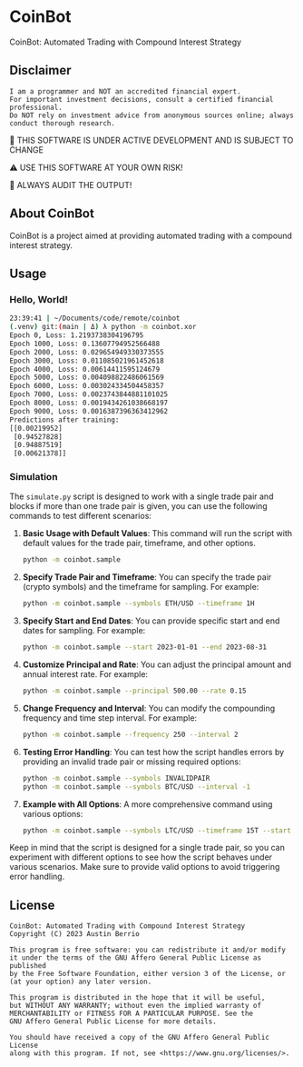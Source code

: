 # CoinBot

CoinBot: Automated Trading with Compound Interest Strategy

## Disclaimer

    I am a programmer and NOT an accredited financial expert.
    For important investment decisions, consult a certified financial professional.
    Do NOT rely on investment advice from anonymous sources online; always conduct thorough research.

📝 THIS SOFTWARE IS UNDER ACTIVE DEVELOPMENT AND IS SUBJECT TO CHANGE

⚠️ USE THIS SOFTWARE AT YOUR OWN RISK!

🚨 ALWAYS AUDIT THE OUTPUT!

## About CoinBot

CoinBot is a project aimed at providing automated trading with a compound
interest strategy.

## Usage

### Hello, World!

```sh
23:39:41 | ~/Documents/code/remote/coinbot
(.venv) git:(main | Δ) λ python -m coinbot.xor                         
Epoch 0, Loss: 1.2193738304196795
Epoch 1000, Loss: 0.13607794952566488
Epoch 2000, Loss: 0.029654949330373555
Epoch 3000, Loss: 0.011085021961452618
Epoch 4000, Loss: 0.00614411595124679
Epoch 5000, Loss: 0.004098822486061569
Epoch 6000, Loss: 0.003024334504458357
Epoch 7000, Loss: 0.0023743844881101025
Epoch 8000, Loss: 0.0019434261038668197
Epoch 9000, Loss: 0.0016387396363412962
Predictions after training:
[[0.00219952]
 [0.94527828]
 [0.94887519]
 [0.00621378]]
```

### Simulation

The `simulate.py` script is designed to work with a single trade pair and blocks
if more than one trade pair is given, you can use the following commands to test
different scenarios:

1. **Basic Usage with Default Values**: This command will run the script with
   default values for the trade pair, timeframe, and other options.

   ```sh
   python -m coinbot.sample
   ```

2. **Specify Trade Pair and Timeframe**: You can specify the trade pair (crypto
   symbols) and the timeframe for sampling. For example:

   ```sh
   python -m coinbot.sample --symbols ETH/USD --timeframe 1H
   ```

3. **Specify Start and End Dates**: You can provide specific start and end dates
   for sampling. For example:

   ```sh
   python -m coinbot.sample --start 2023-01-01 --end 2023-08-31
   ```

4. **Customize Principal and Rate**: You can adjust the principal amount and
   annual interest rate. For example:

   ```sh
   python -m coinbot.sample --principal 500.00 --rate 0.15
   ```

5. **Change Frequency and Interval**: You can modify the compounding frequency
   and time step interval. For example:

   ```sh
   python -m coinbot.sample --frequency 250 --interval 2
   ```

6. **Testing Error Handling**: You can test how the script handles errors by
   providing an invalid trade pair or missing required options:

   ```sh
   python -m coinbot.sample --symbols INVALIDPAIR
   python -m coinbot.sample --symbols BTC/USD --interval -1
   ```

7. **Example with All Options**: A more comprehensive command using various
   options:

   ```sh
   python -m coinbot.sample --symbols LTC/USD --timeframe 15T --start 2023-07-01 --end 2023-07-15 --principal 1000.00 --rate 0.08 --frequency 180 --interval 3
   ```

Keep in mind that the script is designed for a single trade pair, so you can
experiment with different options to see how the script behaves under various
scenarios. Make sure to provide valid options to avoid triggering error
handling.

## License

    CoinBot: Automated Trading with Compound Interest Strategy
    Copyright (C) 2023 Austin Berrio

    This program is free software: you can redistribute it and/or modify
    it under the terms of the GNU Affero General Public License as published
    by the Free Software Foundation, either version 3 of the License, or
    (at your option) any later version.

    This program is distributed in the hope that it will be useful,
    but WITHOUT ANY WARRANTY; without even the implied warranty of
    MERCHANTABILITY or FITNESS FOR A PARTICULAR PURPOSE. See the
    GNU Affero General Public License for more details.

    You should have received a copy of the GNU Affero General Public License
    along with this program. If not, see <https://www.gnu.org/licenses/>.
